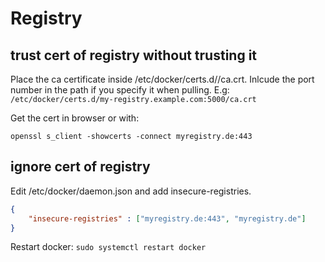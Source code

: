# Registry

## trust cert of registry without trusting it 

Place the ca certificate inside /etc/docker/certs.d/<docker registry>/ca.crt. Inlcude the port number in the path if you specify it when pulling. E.g: `/etc/docker/certs.d/my-registry.example.com:5000/ca.crt`

Get the cert in browser or with:  
 
```
openssl s_client -showcerts -connect myregistry.de:443
```

## ignore cert of registry

Edit /etc/docker/daemon.json and add insecure-registries.
  
```json
{
    "insecure-registries" : ["myregistry.de:443", "myregistry.de"]
}

```
  
  Restart docker: `sudo systemctl restart docker`
